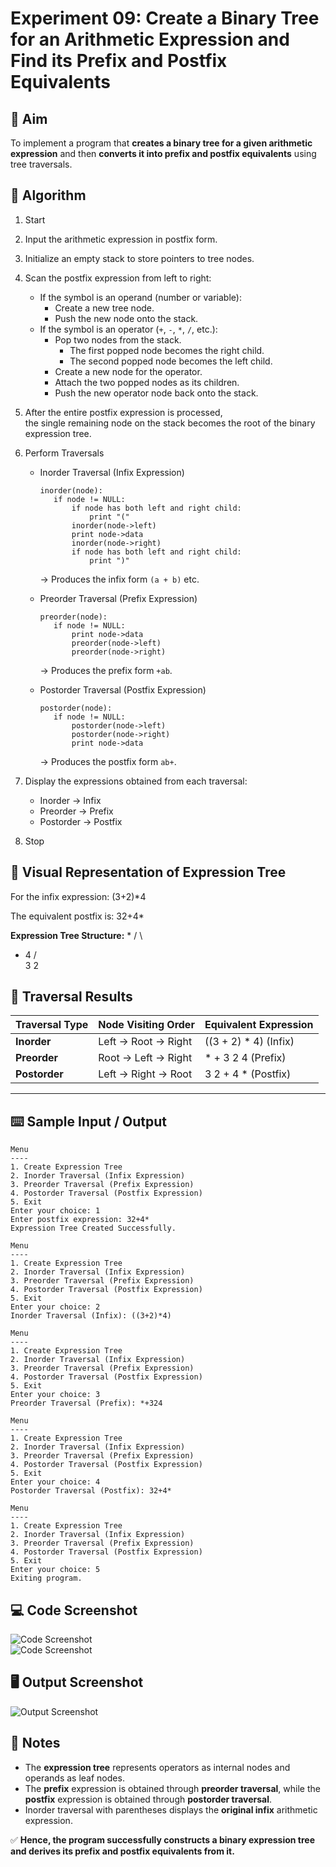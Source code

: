 # **Experiment 09: Create a Binary Tree for an Arithmetic Expression and Find its Prefix and Postfix Equivalents**

## 🎯 Aim

To implement a program that **creates a binary tree for a given arithmetic expression** and then **converts it into prefix and postfix equivalents** using tree traversals.


## 📝 Algorithm

1. Start

2. Input the arithmetic expression in postfix form.

3. Initialize an empty stack to store pointers to tree nodes.

4. Scan the postfix expression from left to right:
   - If the symbol is an operand (number or variable):
     - Create a new tree node.
     - Push the new node onto the stack.
   - If the symbol is an operator (`+`, `-`, `*`, `/`, etc.):
     - Pop two nodes from the stack.  
       - The first popped node becomes the right child.  
       - The second popped node becomes the left child.
     - Create a new node for the operator.
     - Attach the two popped nodes as its children.
     - Push the new operator node back onto the stack.

5. After the entire postfix expression is processed,  
   the single remaining node on the stack becomes the root of the binary expression tree.

6. Perform Traversals
   - Inorder Traversal (Infix Expression)
     ```
     inorder(node):
        if node != NULL:
            if node has both left and right child:
                print "("
            inorder(node->left)
            print node->data
            inorder(node->right)
            if node has both left and right child:
                print ")"
     ```
     → Produces the infix form `(a + b)` etc.

   - Preorder Traversal (Prefix Expression)
     ```
     preorder(node):
        if node != NULL:
            print node->data
            preorder(node->left)
            preorder(node->right)
     ```
     → Produces the prefix form `+ab`.

   - Postorder Traversal (Postfix Expression)
     ```
     postorder(node):
        if node != NULL:
            postorder(node->left)
            postorder(node->right)
            print node->data
     ```
     → Produces the postfix form `ab+`.

7. Display the expressions obtained from each traversal:
   - Inorder → Infix  
   - Preorder → Prefix  
   - Postorder → Postfix

8. Stop



## 🌳 Visual Representation of Expression Tree

For the infix expression: (3+2)*4


The equivalent postfix is: 32+4*


**Expression Tree Structure:**
    *
   / \
  +   4
 / \
3   2




## 🔁 Traversal Results

| **Traversal Type** | **Node Visiting Order** | **Equivalent Expression** |
|---------------------|--------------------------|----------------------------|
| **Inorder**         | Left → Root → Right      | ((3 + 2) * 4) (Infix)     |
| **Preorder**        | Root → Left → Right      | * + 3 2 4 (Prefix)        |
| **Postorder**       | Left → Right → Root      | 3 2 + 4 * (Postfix)       |

---

## ⌨️ Sample Input / Output
```
Menu
----
1. Create Expression Tree
2. Inorder Traversal (Infix Expression)
3. Preorder Traversal (Prefix Expression)
4. Postorder Traversal (Postfix Expression)
5. Exit
Enter your choice: 1
Enter postfix expression: 32+4*
Expression Tree Created Successfully.

Menu
----
1. Create Expression Tree
2. Inorder Traversal (Infix Expression)
3. Preorder Traversal (Prefix Expression)
4. Postorder Traversal (Postfix Expression)
5. Exit
Enter your choice: 2
Inorder Traversal (Infix): ((3+2)*4)

Menu
----
1. Create Expression Tree
2. Inorder Traversal (Infix Expression)
3. Preorder Traversal (Prefix Expression)
4. Postorder Traversal (Postfix Expression)
5. Exit
Enter your choice: 3
Preorder Traversal (Prefix): *+324

Menu
----
1. Create Expression Tree
2. Inorder Traversal (Infix Expression)
3. Preorder Traversal (Prefix Expression)
4. Postorder Traversal (Postfix Expression)
5. Exit
Enter your choice: 4
Postorder Traversal (Postfix): 32+4*

Menu
----
1. Create Expression Tree
2. Inorder Traversal (Infix Expression)
3. Preorder Traversal (Prefix Expression)
4. Postorder Traversal (Postfix Expression)
5. Exit
Enter your choice: 5
Exiting program.
```



## 💻 Code Screenshot

![Code Screenshot](/screenshots/9.1.png)  
![Code Screenshot](/screenshots/9.2.png)



## 🖥️ Output Screenshot

![Output Screenshot](/screenshots/9.out.png)



## 🧠 Notes

- The **expression tree** represents operators as internal nodes and operands as leaf nodes.  
- The **prefix** expression is obtained through **preorder traversal**, while the **postfix** expression is obtained through **postorder traversal**.  
- Inorder traversal with parentheses displays the **original infix** arithmetic expression.


✅ **Hence, the program successfully constructs a binary expression tree and derives its prefix and postfix equivalents from it.**